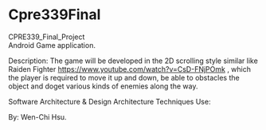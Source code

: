 # Cpre339Final
CPRE339_Final_Project
<br>Android Game application.

Description:
The game will be developed in the 2D scrolling style similar like Raiden Fighter https://www.youtube.com/watch?v=CsD-FNjPOmk , which the player is required to move it up and down, be able to obstacles the object and doget various kinds of enemies along the way.

Software Architecture & Design Architecture Techniques Use:

By: Wen-Chi Hsu.
